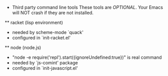 * Third party command line tools
These tools are *OPTIONAL*. Your Emacs will NOT crash if they are not installed.

** racket (lisp environment)
- needed by scheme-mode `quack'
- configured in `init-racket.el'

** node (node.js)
- "node -e require('repl').start({ignoreUndefined:true})" is real command
- needed by `js-comint' package
- configured in `init-javascript.el'